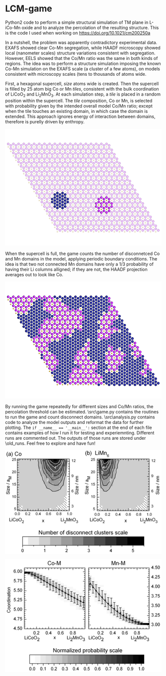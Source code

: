 # LCM-game
Python2 code to perform a simple structural simulation of TM plane in L-iCo-Mn oxide and to analyze the percolation of the resulting structure. This is the code I used when working on https://doi.org/10.1021/cm200250a

In a nutshell, the problem was apparently contradictory experimental data. EXAFS showed clear Co-Mn segregation, while HAADF microscopy showed local (nanometer scales) structure variations consistent with segregation. However, EELS showed that the Co/Mn ratio was the same in both kinds of regions. The idea was to perform a structure simulation imposing the known Co-Mn simulation on the EXAFS scale (a cluster of a few atoms), on models consistent with microscopy scales (tens to thousands of atoms wide.

First, a hexagonal supercell, *size* atoms wide is created. Then the supercell is filled by 25 atom big Co or Mn *tiles*, consistent with the bulk coordination of LiCoO<sub>2</sub> and Li<sub>2</sub>MnO<sub>3</sub>. At each simulation step, a *tile* is placed in a random position within the supercell. The *tile* composition, Co or Mn, is selected with probability given by the intended overall model Co/Mn ratio; except when the tile touches an existing domain, in which case the domain is extended. This approach ignores energy of interaction between domains, therefore is purelly driven by enthropy.

![model step](/img/figure__II_step_II.bmp)

When the supercell is full, the game counts the number of disconnetced Co and Mn domains in the model, applying periodic boundary conditions. The idea is that two not connected Mn domains have only a 1/3 probability of having their Li columns alligned; if they are not, the HAADF projection averages out to look like Co.   

![model step](/img/figure__II_CoMn.bmp)

By running the game repeatedly for different sizes and Co/Mn ratios, the percolation threshold can be estimated. \src\game.py contains the routines to run the game and count disconnect domains. \src\analysis.py contains code to analyze the model outputs and reformat the data for further plotting. The ```if __name__ == '__main__':``` section at the end of each file contains examples of how I run it for testing and experiemnting. Different runs are commented out. The outputs of those runs are stored under \old_runs. Feel free to explore and have fun!

![model step](/img/Model_clusters_1col.tif)

![model step](/img/Model_coordination_1col.tif)

